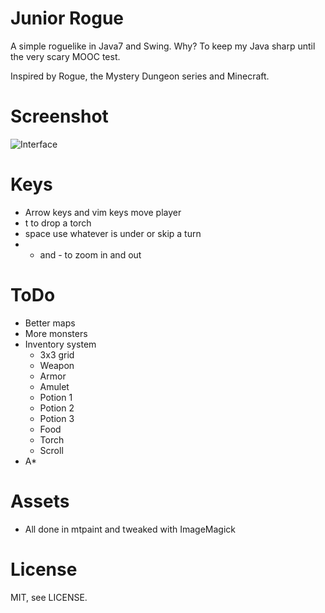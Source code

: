 Junior Rogue
============

A simple roguelike in Java7 and Swing. Why? To keep my Java sharp until the very scary MOOC test.

Inspired by Rogue, the Mystery Dungeon series and Minecraft.

Screenshot
==========

![Interface](https://juhaniimberg.github.io/jrrogue/s1.png)

Keys
====

- Arrow keys and vim keys move player
- t to drop a torch
- space use whatever is under or skip a turn
- + and - to zoom in and out

ToDo
====

- Better maps
- More monsters
- Inventory system
    - 3x3 grid
    - Weapon
    - Armor
    - Amulet
    - Potion 1
    - Potion 2
    - Potion 3
    - Food
    - Torch
    - Scroll
- A*

Assets
======

- All done in mtpaint and tweaked with ImageMagick

License
=======

MIT, see LICENSE.
